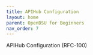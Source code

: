 ```yaml
---
title: APIHub Configuration 
layout: home
parent: OpenDSU for Beginners
nav_order: 7
---
```


APIHub Configuration (RFC-100)